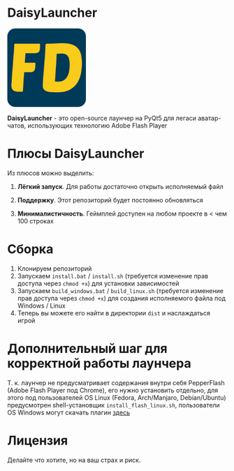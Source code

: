 # DaisyLauncher

![FastDale Logo](assets/apple-touch-icon.png)

**DaisyLauncher** - это open-source лаунчер на PyQt5 для легаси аватар-чатов, использующих технологию Adobe Flash Player

# Плюсы DaisyLauncher
Из плюсов можно выделить:

1. **Лёгкий запуск**. Для работы достаточно открыть исполняемый файл

2. **Поддержку**. Этот репозиторий будет постоянно обновляться

3. **Минималистичность**. Геймплей доступен на любом проекте в < чем 100 строках


# Сборка

1. Клонируем репозиторий
2. Запускаем `install.bat` / `install.sh` (требуется изменение прав доступа через `chmod +x`) для установки зависимостей
3. Запускаем `build_windows.bat` / `build_linux.sh` (требуется изменение прав доступа через `chmod +x`) для создания исполняемого файла под Windows / Linux
4. Теперь вы можете его найти в директории `dist` и наслаждаться игрой

# Дополнительный шаг для корректной работы лаунчера
Т. к. лаунчер не предусматривает содержания внутри себя PepperFlash (Adobe Flash Player под Chrome), его нужно установить отдельно, для этого под пользователей OS Linux (Fedora, Arch/Manjaro, Debian/Ubuntu) предусмотрен shell-установщик `install_flash_linux.sh`, пользователи OS Windows могут скачать плагин [здесь](https://archive.org/download/flashplayer_old/flashplayer32_0r0_371_winpep.exe)

# Лицензия

Делайте что хотите, но на ваш страх и риск.